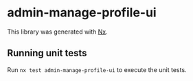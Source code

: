 # admin-manage-profile-ui

This library was generated with [Nx](https://nx.dev).

## Running unit tests

Run `nx test admin-manage-profile-ui` to execute the unit tests.
